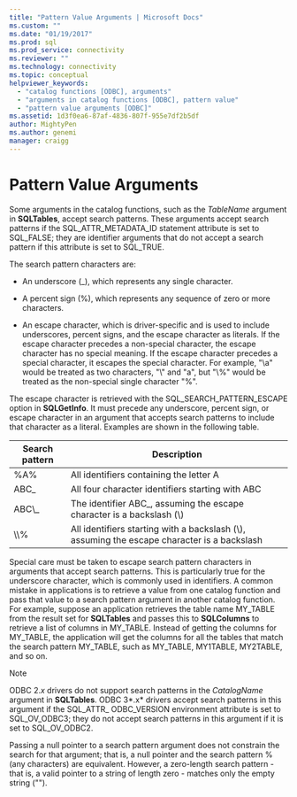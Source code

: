 ```yaml
---
title: "Pattern Value Arguments | Microsoft Docs"
ms.custom: ""
ms.date: "01/19/2017"
ms.prod: sql
ms.prod_service: connectivity
ms.reviewer: ""
ms.technology: connectivity
ms.topic: conceptual
helpviewer_keywords: 
  - "catalog functions [ODBC], arguments"
  - "arguments in catalog functions [ODBC], pattern value"
  - "pattern value arguments [ODBC]"
ms.assetid: 1d3f0ea6-87af-4836-807f-955e7df2b5df
author: MightyPen
ms.author: genemi
manager: craigg
---
```

# Pattern Value Arguments
Some arguments in the catalog functions, such as the *TableName* argument in **SQLTables**, accept search patterns. These arguments accept search patterns if the SQL_ATTR_METADATA_ID statement attribute is set to SQL_FALSE; they are identifier arguments that do not accept a search pattern if this attribute is set to SQL_TRUE.  
  
 The search pattern characters are:  
  
-   An underscore (_), which represents any single character.  
  
-   A percent sign (%), which represents any sequence of zero or more characters.  
  
-   An escape character, which is driver-specific and is used to include underscores, percent signs, and the escape character as literals. If the escape character precedes a non-special character, the escape character has no special meaning. If the escape character precedes a special character, it escapes the special character. For example, "\a" would be treated as two characters, "\\" and "a", but "\\%" would be treated as the non-special single character "%".  
  
 The escape character is retrieved with the SQL_SEARCH_PATTERN_ESCAPE option in **SQLGetInfo**. It must precede any underscore, percent sign, or escape character in an argument that accepts search patterns to include that character as a literal. Examples are shown in the following table.  
  
|Search pattern|Description|  
|--------------------|-----------------|  
|%A%|All identifiers containing the letter A|  
|ABC_|All four character identifiers starting with ABC|  
|ABC\\_|The identifier ABC_, assuming the escape character is a backslash (\\)|  
|\\\\%|All identifiers starting with a backslash (\\), assuming the escape character is a backslash|  
  
 Special care must be taken to escape search pattern characters in arguments that accept search patterns. This is particularly true for the underscore character, which is commonly used in identifiers. A common mistake in applications is to retrieve a value from one catalog function and pass that value to a search pattern argument in another catalog function. For example, suppose an application retrieves the table name MY_TABLE from the result set for **SQLTables** and passes this to **SQLColumns** to retrieve a list of columns in MY_TABLE. Instead of getting the columns for MY_TABLE, the application will get the columns for all the tables that match the search pattern MY_TABLE, such as MY_TABLE, MY1TABLE, MY2TABLE, and so on.  
  
> [!NOTE]  
>  ODBC 2.*x* drivers do not support search patterns in the *CatalogName* argument in **SQLTables**. ODBC 3*.x* drivers accept search patterns in this argument if the SQL_ATTR_ ODBC_VERSION environment attribute is set to SQL_OV_ODBC3; they do not accept search patterns in this argument if it is set to SQL_OV_ODBC2.  
  
 Passing a null pointer to a search pattern argument does not constrain the search for that argument; that is, a null pointer and the search pattern % (any characters) are equivalent. However, a zero-length search pattern - that is, a valid pointer to a string of length zero - matches only the empty string ("").
